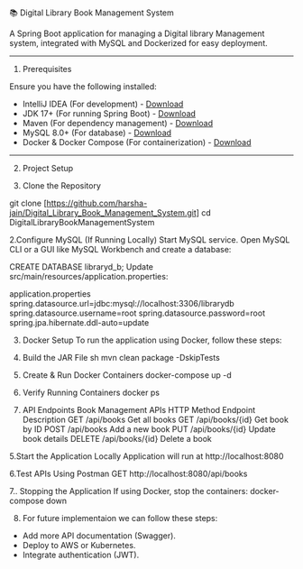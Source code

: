  📚 Digital Library Book Management System

A Spring Boot application for managing a Digital library Management system, integrated with MySQL and Dockerized for easy deployment.

---

1. Prerequisites

Ensure you have the following installed:

- IntelliJ IDEA (For development) - [Download](https://www.jetbrains.com/idea/download/)
- JDK 17+ (For running Spring Boot) - [Download](https://adoptium.net/)
- Maven (For dependency management) - [Download](https://maven.apache.org/download.cgi)
- MySQL 8.0+ (For database) - [Download](https://dev.mysql.com/downloads/)
- Docker & Docker Compose (For containerization) - [Download](https://www.docker.com/products/docker-desktop)

---

 2. Project Setup

1. Clone the Repository

git clone [https://github.com/harsha-jain/Digital_Library_Book_Management_System.git]
cd DigitalLibraryBookManagementSystem

 2.Configure MySQL (If Running Locally)
Start MySQL service.
Open MySQL CLI or a GUI like MySQL Workbench and create a database:


CREATE DATABASE libraryd_b;
Update src/main/resources/application.properties:

application.properties
spring.datasource.url=jdbc:mysql://localhost:3306/librarydb
spring.datasource.username=root
spring.datasource.password=root
spring.jpa.hibernate.ddl-auto=update

 3. Docker Setup
To run the application using Docker, follow these steps:
   1. Build the JAR File
      sh
      mvn clean package -DskipTests
   2. Create & Run Docker Containers
      docker-compose up -d
   3. Verify Running Containers
      docker ps

4. API Endpoints
 Book Management APIs
HTTP Method	Endpoint	Description
GET	/api/books	Get all books
GET	/api/books/{id}	Get book by ID
POST	/api/books	Add a new book
PUT	/api/books/{id}	Update book details
DELETE	/api/books/{id}	Delete a book

5.Start the Application Locally
Application will run at http://localhost:8080

6.Test APIs Using Postman
GET http://localhost:8080/api/books

7.. Stopping the Application
  If using Docker, stop the containers:
  docker-compose down

8. For future implementaion we can follow these steps:
- Add more API documentation (Swagger).
- Deploy to AWS or Kubernetes.
- Integrate authentication (JWT).
